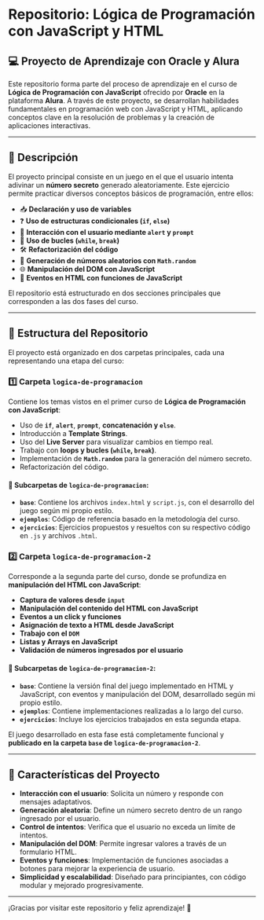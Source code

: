 # Repositorio: Lógica de Programación con JavaScript y HTML

## 💻 Proyecto de Aprendizaje con Oracle y Alura

Este repositorio forma parte del proceso de aprendizaje en el curso de **Lógica de Programación con JavaScript** ofrecido por **Oracle** en la plataforma **Alura**. A través de este proyecto, se desarrollan habilidades fundamentales en programación web con JavaScript y HTML, aplicando conceptos clave en la resolución de problemas y la creación de aplicaciones interactivas.

---

## 📝 Descripción

El proyecto principal consiste en un juego en el que el usuario intenta adivinar un **número secreto** generado aleatoriamente. Este ejercicio permite practicar diversos conceptos básicos de programación, entre ellos:

- 📥 **Declaración y uso de variables**
- ❓ **Uso de estructuras condicionales (`if`, `else`)**
- 🔔 **Interacción con el usuario mediante `alert` y `prompt`**
- 🔄 **Uso de bucles (`while`, `break`)**
- 🛠️ **Refactorización del código**
- 🎲 **Generación de números aleatorios con `Math.random`**
- 🌐 **Manipulación del DOM con JavaScript**
- 🎯 **Eventos en HTML con funciones de JavaScript**

El repositorio está estructurado en dos secciones principales que corresponden a las dos fases del curso.

---

## 📂 Estructura del Repositorio

El proyecto está organizado en dos carpetas principales, cada una representando una etapa del curso:

### 1️⃣ Carpeta `logica-de-programacion`

Contiene los temas vistos en el primer curso de **Lógica de Programación con JavaScript**:

- Uso de **`if`**, **`alert`**, **`prompt`**, **concatenación y `else`**.
- Introducción a **Template Strings**.
- Uso del **Live Server** para visualizar cambios en tiempo real.
- Trabajo con **loops y bucles (`while`, `break`)**.
- Implementación de **`Math.random`** para la generación del número secreto.
- Refactorización del código.

#### 📁 Subcarpetas de `logica-de-programacion`:

- **`base`**: Contiene los archivos `index.html` y `script.js`, con el desarrollo del juego según mi propio estilo.
- **`ejemplos`**: Código de referencia basado en la metodología del curso.
- **`ejercicios`**: Ejercicios propuestos y resueltos con su respectivo código en `.js` y archivos `.html`.

### 2️⃣ Carpeta `logica-de-programacion-2`

Corresponde a la segunda parte del curso, donde se profundiza en **manipulación del HTML con JavaScript**:

- **Captura de valores desde `input`**
- **Manipulación del contenido del HTML con JavaScript**
- **Eventos a un click y funciones**
- **Asignación de texto a HTML desde JavaScript**
- **Trabajo con el `DOM`**
- **Listas y Arrays en JavaScript**
- **Validación de números ingresados por el usuario**

#### 📁 Subcarpetas de `logica-de-programacion-2`:

- **`base`**: Contiene la versión final del juego implementado en HTML y JavaScript, con eventos y manipulación del DOM, desarrollado según mi propio estilo.
- **`ejemplos`**: Contiene implementaciones realizadas a lo largo del curso.
- **`ejercicios`**: Incluye los ejercicios trabajados en esta segunda etapa.

El juego desarrollado en esta fase está completamente funcional y **publicado en la carpeta `base` de `logica-de-programacion-2`**.

---

## 🎯 Características del Proyecto

- **Interacción con el usuario**: Solicita un número y responde con mensajes adaptativos.
- **Generación aleatoria**: Define un número secreto dentro de un rango ingresado por el usuario.
- **Control de intentos**: Verifica que el usuario no exceda un límite de intentos.
- **Manipulación del DOM**: Permite ingresar valores a través de un formulario HTML.
- **Eventos y funciones**: Implementación de funciones asociadas a botones para mejorar la experiencia de usuario.
- **Simplicidad y escalabilidad**: Diseñado para principiantes, con código modular y mejorado progresivamente.

---

¡Gracias por visitar este repositorio y feliz aprendizaje! 🚀

